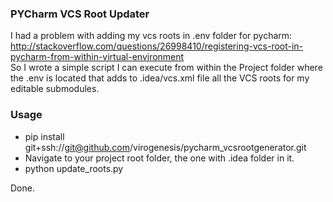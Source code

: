 ### PYCharm VCS Root Updater ###

I had a problem with adding my vcs roots in .env folder for pycharm: http://stackoverflow.com/questions/26998410/registering-vcs-root-in-pycharm-from-within-virtual-environment  
So I wrote a simple script I can execute from within the Project folder where the .env is located that adds to .idea/vcs.xml file all the VCS roots for my editable submodules.  



### Usage ###

* pip install git+ssh://git@github.com/virogenesis/pycharm_vcsrootgenerator.git  
* Navigate to your project root folder, the one with .idea folder in it.  
* python update_roots.py  

Done.
